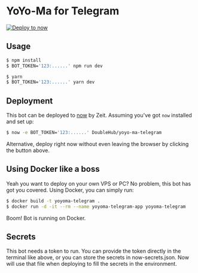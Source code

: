 # YoYo-Ma for Telegram

[![Deploy to now](https://deploy.now.sh/static/button.svg)](https://deploy.now.sh/?repo=https://github.com/DoubleHub/yoyo-ma-telegram)

## Usage

```sh
$ npm install
$ BOT_TOKEN='123:......' npm run dev
```

```sh
$ yarn
$ BOT_TOKEN='123:......' yarn dev
```

## Deployment

This bot can be deployed to [now](https://zeit.co/now) by Zeit.
Assuming you've got `now` installed and set up:

```sh
$ now -e BOT_TOKEN='123:......' DoubleHub/yoyo-ma-telegram
```

Alternative, deploy right now without even leaving the browser by clicking the button above.

## Using Docker like a boss

Yeah you want to deploy on your own VPS or PC? No problem, this bot has got you covered.
Using Docker, you can simply run:

```sh
$ docker build -t yoyoma-telegram .
$ docker run -d -it --rm --name yoyoma-telegram-app yoyoma-telegram
```

Boom! Bot is running on Docker.

## Secrets

This bot needs a token to run. You can provide the token directly in the terminal like above, or you can store the
secrets in now-secrets.json. Now will use that file when deploying to fill the secrets in the environment.
